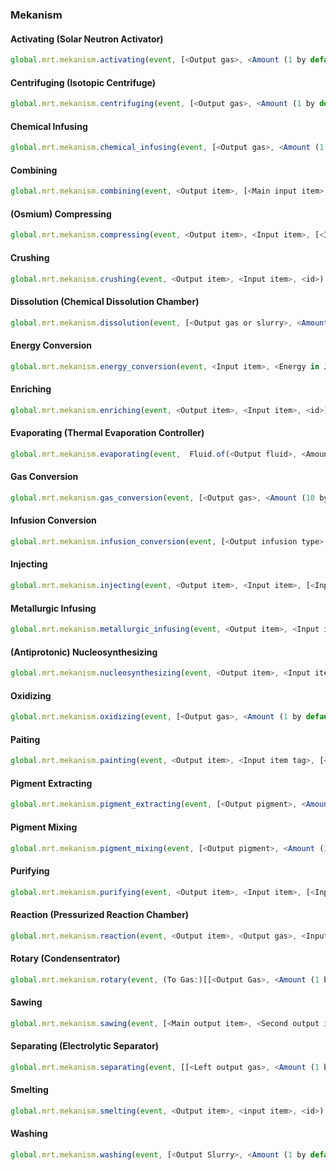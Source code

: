 ### Mekanism

#### Activating (Solar Neutron Activator)

```js
global.mrt.mekanism.activating(event, [<Output gas>, <Amount (1 by default)>], [<Input gas>, <Amount (1 by default)>], <id>)
```

#### Centrifuging (Isotopic Centrifuge)

```js
global.mrt.mekanism.centrifuging(event, [<Output gas>, <Amount (1 by default)>], [<Input gas>, <Amount (1 by default)>], <id>)
```

#### Chemical Infusing

```js
global.mrt.mekanism.chemical_infusing(event, [<Output gas>, <Amount (1 by default)>], [[<Left input gas>, <Amount (1 by default)>], [<Right input gas>, <Amount (1 by default)>]], <id>)
```

#### Combining

```js
global.mrt.mekanism.combining(event, <Output item>, [<Main input item>, <Extra input item>], <id>)
```

#### (Osmium) Compressing

```js
global.mrt.mekanism.compressing(event, <Output item>, <Input item>, [<Input gas>, <Amount (200 by default)>], <id>)
```

#### Crushing

```js
global.mrt.mekanism.crushing(event, <Output item>, <Input item>, <id>)
```

#### Dissolution (Chemical Dissolution Chamber)

```js
global.mrt.mekanism.dissolution(event, [<Output gas or slurry>, <Amount (100 by default)>, <Is gas ? (else slurry, false by default)>], <Input item>, [<Input gas>, <Amount>], <id>)
```

#### Energy Conversion

```js
global.mrt.mekanism.energy_conversion(event, <Input item>, <Energy in Joule (10000 by default)>, <id>)
```

#### Enriching

```js
global.mrt.mekanism.enriching(event, <Output item>, <Input item>, <id>)
```

#### Evaporating (Thermal Evaporation Controller)

```js
global.mrt.mekanism.evaporating(event,  Fluid.of(<Output fluid>, <Amount>), [<Input fluid>, <Amount (1000 by default)>], <id>)
```

#### Gas Conversion

```js
global.mrt.mekanism.gas_conversion(event, [<Output gas>, <Amount (10 by default)>], <Input item>, <id>)
```

#### Infusion Conversion

```js
global.mrt.mekanism.infusion_conversion(event, [<Output infusion type>, <Amount (10 by default)>], <Input item>, <id>)
```

#### Injecting

```js
global.mrt.mekanism.injecting(event, <Output item>, <Input item>, [<Input gas>, <Amount (200 by default)>], <id>)
```

#### Metallurgic Infusing

```js
global.mrt.mekanism.metallurgic_infusing(event, <Output item>, <Input item>, [<Input infusion type>, <Amount (10 by default)>], <id>)
```

#### (Antiprotonic) Nucleosynthesizing

```js
global.mrt.mekanism.nucleosynthesizing(event, <Output item>, <Input item>, [<Input gas>, <Amount (1 by default)>], <Time in ticks (200 by default)>, <id>)
```

#### Oxidizing

```js
global.mrt.mekanism.oxidizing(event, [<Output gas>, <Amount (1 by default)>], <Input item>, <id>)
```

#### Paiting

```js
global.mrt.mekanism.painting(event, <Output item>, <Input item tag>, [<Input pigment>, <Amount (32 by default)>], <id>)
```

#### Pigment Extracting

```js
global.mrt.mekanism.pigment_extracting(event, [<Output pigment>, <Amount (32 by default)>], <Input item>, <id>)
```

#### Pigment Mixing

```js
global.mrt.mekanism.pigment_mixing(event, [<Output pigment>, <Amount (32 by default)>] , [[<Left input pigment>, <Amount (32 by default)>], [<Right input pigment>, <Amount (32 by default)>]], <id>)  
```

#### Purifying

```js 
global.mrt.mekanism.purifying(event, <Output item>, <Input item>, [<Input gas>, <Amount (200 by default)>], <id>)
```

#### Reaction (Pressurized Reaction Chamber)

```js
global.mrt.mekanism.reaction(event, <Output item>, <Output gas>, <Input item (needed)>, [<Input fluid (needed)>, <Amount (1000 by default)>], [<Input gas (needed)>, <Amount (1 by default)>], <Time in ticks (200 by default)>, <Energy in Joule per tick (5 by default)>, <id>)
```

#### Rotary (Condensentrator)

```js
global.mrt.mekanism.rotary(event, (To Gas:)[[<Output Gas>, <Amount (1 by default)>], [<Input fluid>, <Amount (1000 by default)>]], (To Fluid:)[[Fluid.of(<Output fluid>, <Amount>), [<Input Gas>, <Amount (1 by default)>]], <id>)
```

#### Sawing

```js
global.mrt.mekanism.sawing(event, [<Main output item>, <Second output item>], <Input item>, <Chance for second output (1.0 by default)>, <id>)
```

#### Separating (Electrolytic Separator)

```js
global.mrt.mekanism.separating(event, [[<Left output gas>, <Amount (1 by default)>], [<Right output gas>, <Amount (1 by default)>]], [<Input fluid>, <Amount (1000 by default)>], <id>)
```

#### Smelting

```js
global.mrt.mekanism.smelting(event, <Output item>, <input item>, <id>)
```

#### Washing

```js
global.mrt.mekanism.washing(event, [<Output Slurry>, <Amount (1 by default)>], [<Input fluid>, <Amount (1000 by default)>], [<Input Slurry>, <Amount (1 by default)>], <id>)
```